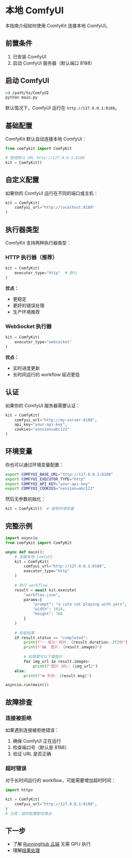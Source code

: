 # 本地 ComfyUI

本指南介绍如何使用 ComfyKit 连接本地 ComfyUI。

## 前置条件

1. 已安装 ComfyUI
2. 启动 ComfyUI 服务器（默认端口 8188）

## 启动 ComfyUI

```bash
cd /path/to/ComfyUI
python main.py
```

默认情况下，ComfyUI 运行在 `http://127.0.0.1:8188`。

## 基础配置

ComfyKit 默认自动连接本地 ComfyUI：

```python
from comfykit import ComfyKit

# 使用默认 URL http://127.0.0.1:8188
kit = ComfyKit()
```

## 自定义配置

如果你的 ComfyUI 运行在不同的端口或主机：

```python
kit = ComfyKit(
    comfyui_url="http://localhost:8189"
)
```

## 执行器类型

ComfyKit 支持两种执行器类型：

### HTTP 执行器（推荐）

```python
kit = ComfyKit(
    executor_type="http"  # 默认
)
```

**优点：**
- 更稳定
- 更好的错误处理
- 生产环境推荐

### WebSocket 执行器

```python
kit = ComfyKit(
    executor_type="websocket"
)
```

**优点：**
- 实时进度更新
- 长时间运行的 workflow 延迟更低

## 认证

如果你的 ComfyUI 服务器需要认证：

```python
kit = ComfyKit(
    comfyui_url="http://my-server:8188",
    api_key="your-api-key",
    cookies="session=abc123"
)
```

## 环境变量

你也可以通过环境变量配置：

```bash
export COMFYUI_BASE_URL="http://127.0.0.1:8188"
export COMFYUI_EXECUTOR_TYPE="http"
export COMFYUI_API_KEY="your-api-key"
export COMFYUI_COOKIES="session=abc123"
```

然后无参数初始化：

```python
kit = ComfyKit()  # 使用环境变量
```

## 完整示例

```python
import asyncio
from comfykit import ComfyKit

async def main():
    # 连接本地 ComfyUI
    kit = ComfyKit(
        comfyui_url="http://127.0.0.1:8188",
        executor_type="http"
    )
    
    # 执行 workflow
    result = await kit.execute(
        "workflow.json",
        params={
            "prompt": "a cute cat playing with yarn",
            "width": 1024,
            "height": 768
        }
    )
    
    # 检查结果
    if result.status == "completed":
        print(f"✅ 成功！耗时: {result.duration:.2f}秒")
        print(f"🖼️  图片: {result.images}")
        
        # 如需要可以下载图片
        for img_url in result.images:
            print(f"图片 URL: {img_url}")
    else:
        print(f"❌ 失败: {result.msg}")

asyncio.run(main())
```

## 故障排查

### 连接被拒绝

如果遇到连接被拒绝错误：

1. 确保 ComfyUI 正在运行
2. 检查端口号（默认是 8188）
3. 验证 URL 是否正确

### 超时错误

对于长时间运行的 workflow，可能需要增加超时时间：

```python
import httpx

kit = ComfyKit(
    comfyui_url="http://127.0.0.1:8188",
)
# 注意：超时配置即将推出
```

## 下一步

- 了解 [RunningHub 云端](cloud.md) 无需 GPU 执行
- 理解[结果处理](results.md)

